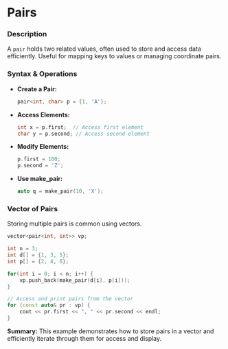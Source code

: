 # Pairs

### Description
A `pair` holds two related values, often used to store and access data efficiently. Useful for mapping keys to values or managing coordinate pairs.

### Syntax & Operations
- **Create a Pair:**
  ```cpp
  pair<int, char> p = {1, 'A'};
  ```
- **Access Elements:**
  ```cpp
  int x = p.first;  // Access first element
  char y = p.second; // Access second element
  ```
- **Modify Elements:**
  ```cpp
  p.first = 100;
  p.second = 'Z';
  ```
- **Use make_pair:**
  ```cpp
  auto q = make_pair(10, 'X');
  ```

### Vector of Pairs
Storing multiple pairs is common using vectors.
```cpp
vector<pair<int, int>> vp;

int n = 3;
int d[] = {1, 3, 5};
int p[] = {2, 4, 6};

for(int i = 0; i < n; i++) {
    vp.push_back(make_pair(d[i], p[i]));
}

// Access and print pairs from the vector
for (const auto& pr : vp) {
    cout << pr.first << ", " << pr.second << endl;
}
```
**Summary:** This example demonstrates how to store pairs in a vector and efficiently iterate through them for access and display.

